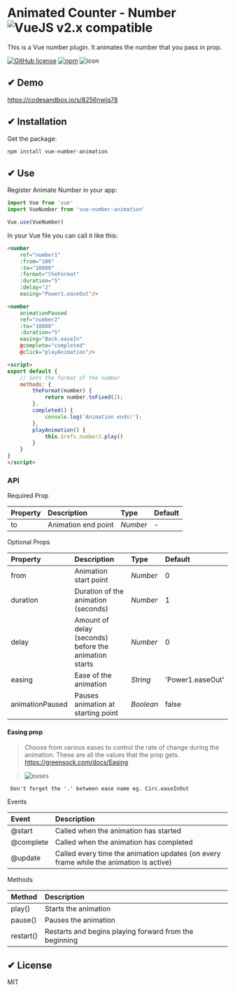 # Animated Counter - Number  ![VueJS v2.x compatible](https://img.shields.io/badge/vue%202.x-compatible-green.svg)

This is a Vue number plugin. It animates the number that you pass in prop.

[![GitHub license](https://img.shields.io/github/license/nkoik/vue-animated-number.svg)](https://github.com/nkoik/vue-animated-number/blob/master/LICENSE) [![npm](https://img.shields.io/npm/v/vue-number-animation.svg)](https://www.npmjs.com/package/vue-number-animation) ![icon](https://www.programwitherik.com/content/images/2017/01/87ow-1.png)

## ✔ Demo

https://codesandbox.io/s/8256nwlq78

## ✔ Installation

Get the package:
```bash
npm install vue-number-animation
```

## ✔ Use

Register Animate Number in your app:
```js
import Vue from 'vue'
import VueNumber from 'vue-number-animation'

Vue.use(VueNumber)

```

In your Vue file you can call it like this:

```html
<number
    ref="number1"
	:from="100"
	:to="10000"
	:format="theFormat"
	:duration="5"
    :delay="2"
    easing="Power1.easeOut"/>

<number
    animationPaused
    ref="number2"
	:to="10000"
	:duration="5"
    easing="Back.easeIn"
    @complete="completed"
    @click="playAnimation"/>

<script>
export default {
    // Sets the format of the number
    methods: {
        theFormat(number) {
            return number.toFixed(2);
        },
        completed() {
            console.log('Animation ends!');
        },
        playAnimation() {
            this.$refs.number2.play()
        }
    }
}
</script>
```
### API

Required Prop

| Property | Description | Type | Default |
|:--|:--|:--|:--|
| to | Animation end point | <i>Number</i> | - |

Optional Props

| Property | Description | Type | Default |
|:--|:--|:--|:--|
| from | Animation start point | <i>Number</i> | 0 |
| duration | Duration of the animation (seconds) | <i>Number</i> | 1 |
| delay | Amount of delay (seconds) before the animation starts | <i>Number</i> | 0 |
| easing | Ease of the animation | <i>String</i> | 'Power1.easeOut' |
| animationPaused | Pauses animation at starting point | <i>Boolean</i> | false |

#### Easing prop
> Choose from various eases to control the rate of change during the animation.
These are all the values that the prop gets. https://greensock.com/docs/Easing

>![eases](https://image.ibb.co/fAYNBo/EASES.png)

``` Don't forget the '.' between ease name eg. Circ.easeInOut```

Events

| Event | Description |
|:--|:--|
| @start | Called when the animation has started |
| @complete | Called when the animation has completed |
| @update | Called every time the animation updates (on every frame while the animation is active) |

Methods

| Method | Description |
|:--|:--|
| play() | Starts the animation |
| pause() | Pauses the animation |
| restart() | Restarts and begins playing forward from the beginning |

## ✔ License

MIT